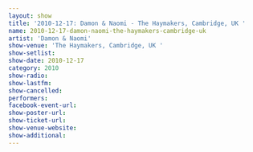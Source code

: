 ```yaml
---
layout: show
title: '2010-12-17: Damon & Naomi - The Haymakers, Cambridge, UK '
name: 2010-12-17-damon-naomi-the-haymakers-cambridge-uk
artist: 'Damon & Naomi'
show-venue: 'The Haymakers, Cambridge, UK '
show-setlist: 
show-date: 2010-12-17
category: 2010
show-radio: 
show-lastfm: 
show-cancelled: 
performers: 
facebook-event-url: 
show-poster-url: 
show-ticket-url: 
show-venue-website: 
show-additional: 
---
```


